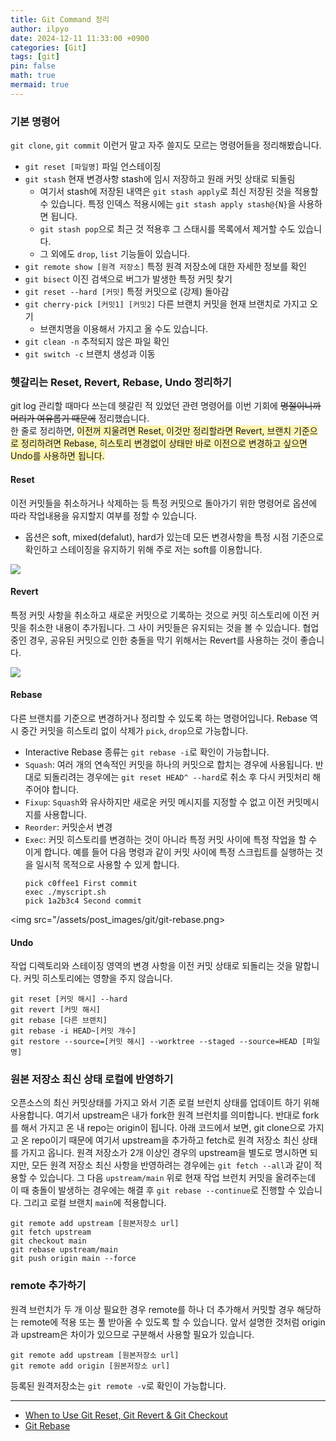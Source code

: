 ```yaml
---
title: Git Command 정리
author: ilpyo
date: 2024-12-11 11:33:00 +0900
categories: [Git]
tags: [git]
pin: false
math: true
mermaid: true
---
```


### 기본 명령어
```git clone```, ```git commit``` 이런거 말고 자주 쓸지도 모르는 명령어들을 정리해봤습니다.
+ ```git reset [파일명]``` 파일 언스테이징
+ ```git stash``` 현재 변경사항 stash에 임시 저장하고 원래 커밋 상태로 되돌림
  + 여기서 stash에 저장된 내역은 ```git stash apply```로 최신 저장된 것을 적용할 수 있습니다. 특정 인덱스 적용시에는 ```git stash apply stash@{N}```을 사용하면 됩니다.
  + ```git stash pop```으로 최근 것 적용후 그 스태시를 목록에서 제거할 수도 있습니다.
  + 그 외에도 ```drop```, ```list``` 기능들이 있습니다.
+ ```git remote show [원격 저장소]``` 특정 원격 저장소에 대한 자세한 정보를 확인
+ ```git bisect``` 이진 검색으로 버그가 발생한 특정 커밋 찾기
+ ```git reset --hard [커밋]``` 특정 커밋으로 (강제) 돌아감
+ ```git cherry-pick [커밋1] [커밋2]``` 다른 브랜치 커밋을 현재 브랜치로 가지고 오기
  + 브랜치명을 이용해서 가지고 올 수도 있습니다.
+ ```git clean -n``` 추적되지 않은 파일 확인
+ ```git switch -c``` 브랜치 생성과 이동


### 헷갈리는 Reset, Revert, Rebase, Undo 정리하기  
git log 관리할 때마다 쓰는데 헷갈린 적 있었던 관련 명령어를 이번 기회에 ~~명절이니까 머리가 여유롭기 때문에~~ 정리했습니다.  
한 줄로 정리하면, <span style="background-color:#fff5b1">이전꺼 지울려면 Reset, 이것만 정리할라면 Revert, 브랜치 기준으로 정리하려면 Rebase, 히스토리 변경없이 상태만 바로 이전으로 변경하고 싶으면 Undo를 사용하면 됩니다.</span>

#### Reset 
이전 커밋들을 취소하거나 삭제하는 등 특정 커밋으로 돌아가기 위한 명령어로 옵션에 따라 작업내용을 유지할지 여부를 정할 수 있습니다.
+ 옵션은 soft, mixed(defalut), hard가 있는데 모든 변경사항을 특정 시점 기준으로 확인하고 스테이징을 유지하기 위해 주로 저는 soft를 이용합니다.

<img src="/assets/post_images/git/git-reset.png">

#### Revert 
특정 커밋 사항을 취소하고 새로운 커밋으로 기록하는 것으로 커밋 히스토리에 이전 커밋을 취소한 내용이 추가됩니다. 그 사이 커밋들은 유지되는 것을 볼 수 있습니다.
협업 중인 경우, 공유된 커밋으로 인한 충돌을 막기 위해서는 Revert를 사용하는 것이 좋습니다.

<img src="/assets/post_images/git/git-revert.png">

#### Rebase 
다른 브랜치를 기준으로 변경하거나 정리할 수 있도록 하는 명령어입니다. Rebase 역시 중간 커밋을 히스토리 없이 삭제가 ```pick```, ```drop```으로 가능합니다.
+ Interactive Rebase 종류는 ```git rebase -i```로 확인이 가능합니다.
+ ```Squash```: 여러 개의 연속적인 커밋을 하나의 커밋으로 합치는 경우에 사용됩니다. 반대로 되돌리려는 경우에는 ```git reset HEAD^ --hard```로 취소 후 다시 커밋처리 해주어야 합니다.
+ ```Fixup```: ```Squash```와 유사하지만 새로운 커밋 메시지를 지정할 수 없고 이전 커밋메시지를 사용합니다.
+ ```Reorder```: 커밋순서 변경
+ ```Exec```: 커밋 히스토리를 변경하는 것이 아니라 특정 커밋 사이에 특정 작업을 할 수 이게 합니다. 예를 들어 다음 명령과 같이 커밋 사이에 특정 스크립트를 실행하는 것을 일시적 목적으로 사용할 수 있게 합니다.
  ```
  pick c0ffee1 First commit
  exec ./myscript.sh
  pick 1a2b3c4 Second commit
  ```

<img src="/assets/post_images/git/git-rebase.png>

#### Undo 
작업 디렉토리와 스테이징 영역의 변경 사항을 이전 커밋 상태로 되돌리는 것을 말합니다. 커밋 히스토리에는 영향을 주지 않습니다.

```
git reset [커밋 해시] --hard
git revert [커밋 해시]
git rebase [다른 브랜치]
git rebase -i HEAD~[커밋 개수]
git restore --source=[커밋 해시] --worktree --staged --source=HEAD [파일명]
```

### 원본 저장소 최신 상태 로컬에 반영하기
오픈소스의 최신 커밋상태를 가지고 와서 기존 로컬 브런치 상태를 업데이트 하기 위해 사용합니다. 여기서 upstream은 내가 fork한 원격 브런치를 의미합니다. 반대로 fork를 해서 가지고 온 내 repo는 origin이 됩니다.
아래 코드에서 보면, git clone으로 가지고 온 repo이기 때문에 여기서 upstream을 추가하고 fetch로 원격 저장소 최신 상태를 가지고 옵니다. 원격 저장소가 2개 이상인 경우의 upstream을 별도로 명시하면 되지만, 모든 원격 저장소 최신 사항을 반영하려는 경우에는 ```git fetch --all```과 같이 적용할 수 있습니다.
그 다음 ```upstream/main``` 위로 현재 작업 브런치 커밋을 올려주는데 이 때 충돌이 발생하는 경우에는 해결 후 ```git rebase --continue```로 진행할 수 있습니다.
그리고 로컬 브랜치 ```main```에 적용합니다.
```
git remote add upstream [원본저장소 url]
git fetch upstream
git checkout main
git rebase upstream/main
git push origin main --force
```

### remote 추가하기
원격 브런치가 두 개 이상 필요한 경우 remote를 하나 더 추가해서 커밋할 경우 해당하는 remote에 적용 또는 풀 받아올 수 있도록 할 수 있습니다. 앞서 설명한 것처럼 origin과 upstream은 차이가 있으므로 구분해서 사용할 필요가 있습니다.
```
git remote add upstream [원본저장소 url]
git remote add origin [원본저장소 url]
```
등록된 원격저장소는 ```git remote -v```로 확인이 가능합니다.

<hr/>

+ [When to Use Git Reset, Git Revert & Git Checkout](https://dev.to/neshaz/when-to-use-git-reset-git-revert--git-checkout-18je)
+ [Git Rebase](https://www.geeksforgeeks.org/rebasing-of-branches-in-git/)






